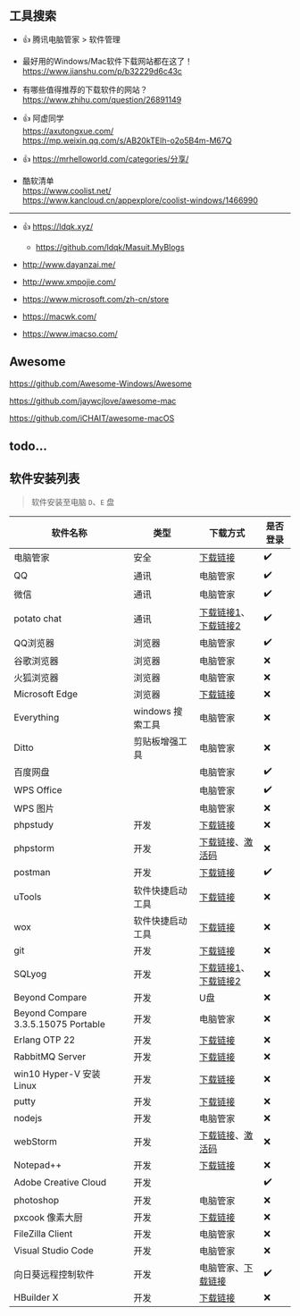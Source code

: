 ## 工具搜索 <i class="ri-fire-line light-red"></i>

- 👍 腾讯电脑管家 > 软件管理

- 最好用的Windows/Mac软件下载网站都在这了！  
  https://www.jianshu.com/p/b32229d6c43c

- 有哪些值得推荐的下载软件的网站？  
  https://www.zhihu.com/question/26891149

- 👍 阿虚同学  
  https://axutongxue.com/  
  https://mp.weixin.qq.com/s/AB20kTElh-o2o5B4m-M67Q
- 👍 https://mrhelloworld.com/categories/分享/
- 酷软清单  
  https://www.coolist.net/  
  https://www.kancloud.cn/appexplore/coolist-windows/1466990

------

- 👍 <i class="fa fa-windows"></i>
  <i class="fa fa-apple"></i>
  https://ldqk.xyz/
  - <i class="fa fa-github"></i>
    https://github.com/ldqk/Masuit.MyBlogs

- <i class="fa fa-windows"></i> http://www.dayanzai.me/

- <i class="fa fa-windows"></i> http://www.xmpojie.com/

- <i class="fa fa-windows"></i> https://www.microsoft.com/zh-cn/store

- <i class="fa fa-apple"></i> https://macwk.com/

- <i class="fa fa-apple"></i> https://www.imacso.com/

## Awesome

<i class="fa fa-windows"></i> https://github.com/Awesome-Windows/Awesome

<i class="fa fa-apple"></i> https://github.com/jaywcjlove/awesome-mac

<i class="fa fa-apple"></i> https://github.com/iCHAIT/awesome-macOS



## todo...



## 软件安装列表

> 软件安装至电脑 `D`、`E` 盘

| 软件名称                            | 类型             | 下载方式                                                     | 是否登录           |
| ----------------------------------- | ---------------- | ------------------------------------------------------------ | ------------------ |
| 电脑管家                            | 安全             | [下载链接](https://pc.qq.com/detail/1/detail_1841.html)      | :heavy_check_mark: |
| QQ                                  | 通讯             | 电脑管家                                                     | :heavy_check_mark: |
| 微信                                | 通讯             | 电脑管家                                                     | :heavy_check_mark: |
| potato chat                         | 通讯             | [下载链接1](https://ppct.in/)、[下载链接2](http://potato.manre.me/) | :heavy_check_mark: |
| QQ浏览器                            | 浏览器           | 电脑管家                                                     | :heavy_check_mark: |
| 谷歌浏览器                          | 浏览器           | 电脑管家                                                     | :x:                |
| 火狐浏览器                          | 浏览器           | 电脑管家                                                     | :x:                |
| Microsoft Edge                      | 浏览器           | [下载链接](https://www.microsoft.com/zh-cn/edge)             | :x:                |
| Everything                          | windows 搜索工具 | 电脑管家                                                     | :x:                |
| Ditto                               | 剪贴板增强工具   | 电脑管家                                                     | :x:                |
| 百度网盘                            |                  | 电脑管家                                                     | :heavy_check_mark: |
| WPS Office                          |                  | 电脑管家                                                     | :heavy_check_mark: |
| WPS 图片                            |                  | 电脑管家                                                     | :x:                |
| phpstudy                            | 开发             | [下载链接](https://www.xp.cn/)                               | :x:                |
| phpstorm                            | 开发             | [下载链接](https://www.jetbrains.com/phpstorm/download/other.html)、[激活码](http://easycolor.cc/article/4.html) | :x:                |
| postman                             | 开发             | [下载链接](https://www.postman.com/downloads/)               | :heavy_check_mark: |
| uTools                              | 软件快捷启动工具 | [下载链接](https://www.u.tools/)                             | :x:                |
| wox                                 | 软件快捷启动工具 | [下载链接](http://www.wox.one/)                              | :x:                |
| git                                 | 开发             | [下载链接](https://gitforwindows.org/)                       | :x:                |
| SQLyog                              | 开发             | [下载链接1](https://www.webyog.com/ "官方下载需要填写邮箱")、[下载链接2](https://sqlyog.en.softonic.com/download) | :x:                |
| Beyond Compare                      | 开发             | U盘                                                          | :x:                |
| Beyond Compare 3.3.5.15075 Portable | 开发             | 电脑管家                                                     | :x:                |
| Erlang OTP 22                       | 开发             | [下载链接](http://www.erlang.org/downloads)                  | :x:                |
| RabbitMQ Server                     | 开发             | [下载链接](http://www.rabbitmq.com/download.html)            | :x:                |
| win10 Hyper-V 安装 Linux            | 开发             | [下载链接](https://blog.csdn.net/m0_37835884/article/details/79484242) | :x:                |
| putty                               | 开发             | [下载链接](https://www.putty.org/)                           | :x:                |
| nodejs                              | 开发             | 电脑管家                                                     | :x:                |
| webStorm                            | 开发             | [下载链接](https://www.jetbrains.com/zh-cn/webstorm/)、[激活码](http://easycolor.cc/article/4.html) | :x:                |
| Notepad++                           | 开发             | [下载链接](https://notepad-plus-plus.org/)                   | :x:                |
| Adobe Creative Cloud                | 开发             |                                                              | :heavy_check_mark: |
| photoshop                           | 开发             | 电脑管家                                                     | :x:                |
| pxcook 像素大厨                     | 开发             | [下载链接](https://www.fancynode.com.cn/pxcook)              | :x:                |
| FileZilla Client                    | 开发             | 电脑管家                                                     | :x:                |
| Visual Studio Code                  | 开发             | 电脑管家                                                     | :x:                |
| 向日葵远程控制软件                  | 开发             | 电脑管家、[下载链接](https://sunlogin.oray.com/personal/)    | :heavy_check_mark: |
| HBuilder X                          | 开发             | [下载链接](https://www.dcloud.io/hbuilderx.html)             | :x:                |

